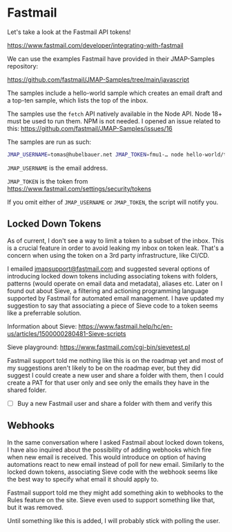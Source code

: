 # Fastmail

Let's take a look at the Fastmail API tokens!

https://www.fastmail.com/developer/integrating-with-fastmail

We can use the examples Fastmail have provided in their JMAP-Samples repository:

https://github.com/fastmail/JMAP-Samples/tree/main/javascript

The samples include a hello-world sample which creates an email draft and a
top-ten sample, which lists the top of the inbox.

The samples use the `fetch` API natively available in the Node API.
Node 18+ must be used to run them.
NPM is not needed.
I opened an issue related to this: https://github.com/fastmail/JMAP-Samples/issues/16

The samples are run as such:

```bash
JMAP_USERNAME=tomas@hubelbauer.net JMAP_TOKEN=fmu1-… node hello-world/top-ten
```

`JMAP_USERNAME` is the email address.

`JMAP_TOKEN` is the token from https://www.fastmail.com/settings/security/tokens

If you omit either of `JMAP_USERNAME` or `JMAP_TOKEN`, the script will notify
you.

## Locked Down Tokens

As of current, I don't see a way to limit a token to a subset of the inbox.
This is a crucial feature in order to avoid leaking my inbox on token leak.
That's a concern when using the token on a 3rd party infrastructure, like CI/CD.

I emailed jmapsupport@fastmail.com and suggested several options of introducing
locked down tokens including associating tokens with folders, patterns (would
operate on email data and metadata), aliases etc.
Later on I found out about Sieve, a filtering and actioning programming language
supported by Fastmail for automated email management.
I have updated my suggestion to say that associating a piece of Sieve code to a
token seems like a preferrable solution.

Information about Sieve:
https://www.fastmail.help/hc/en-us/articles/1500000280481-Sieve-scripts

Sieve playground:
https://www.fastmail.com/cgi-bin/sievetest.pl

Fastmail support told me nothing like this is on the roadmap yet and most of my
suggestions aren't likely to be on the roadmap ever, but they did suggest I
could create a new user and share a folder with them, then I could create a PAT
for that user only and see only the emails they have in the shared folder.

- [ ] Buy a new Fastmail user and share a folder with them and verify this

## Webhooks

In the same conversation where I asked Fastmail about locked down tokens, I have
also inquired about the possibility of adding webhooks which fire when new email
is received.
This would introduce on option of having automations react to new email instead
of poll for new email.
Similarly to the locked down tokens, associating Sieve code with the webhook
seems like the best way to specify what email it should apply to.

Fastmail support told me they might add something akin to webhooks to the Rules
feature on the site. Sieve even used to support something like that, but it was
removed.

Until something like this is added, I will probably stick with polling the user.
